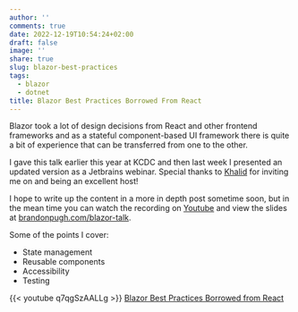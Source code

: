 ```yaml
---
author: ''
comments: true
date: 2022-12-19T10:54:24+02:00
draft: false
image: ''
share: true
slug: blazor-best-practices
tags:
  - blazor
  - dotnet
title: Blazor Best Practices Borrowed From React
---
```


Blazor took a lot of design decisions from React and other frontend frameworks and as a stateful component-based UI framework there is quite a bit of experience that can be transferred from one to the other.

I gave this talk earlier this year at KCDC and then last week I presented an updated version as a Jetbrains webinar. Special thanks to [Khalid](https://khalidabuhakmeh.com/) for inviting me on and being an excellent host!

I hope to write up the content in a more in depth post sometime soon, but in the mean time you can watch the recording on [Youtube][1] and view the slides at [brandonpugh.com/blazor-talk](https://www.brandonpugh.com/blazor-talk/#/).

Some of the points I cover:

* State management
* Reusable components
* Accessibility
* Testing


{{< youtube q7qgSzAALLg >}}
[Blazor Best Practices Borrowed from React][1]

[1]: https://www.youtube.com/watch?v=q7qgSzAALLg